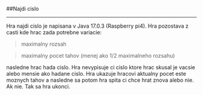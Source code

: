 ##Najdi cislo
******************************************************************************************
Hra najdi cislo je napisana v Java 17.0.3 (Raspberry pi4). 
Hra pozostava z casti kde hrac zada potrebne variacie:

  >maximalny rozsah

  >maximalny pocet tahov (menej ako 1/2 maximalneho rozsahu)

nasledne hrac hada cislo. Hra nevypisuje ci cislo ktore hrac skusal je vacsie alebo mensie ako hadane cislo. Hra ukazuje hracovi aktualny pocet este moznych tahov a nasledne sa potom hra spita ci chce hrat znova alebo nie. Ak nie. Tak sa hra ukonci.
